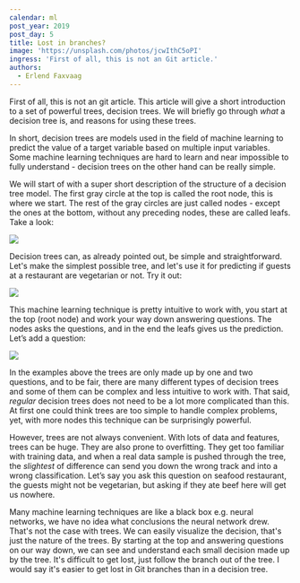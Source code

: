 ```yaml
---
calendar: ml
post_year: 2019
post_day: 5
title: Lost in branches?
image: 'https://unsplash.com/photos/jcwIthC5oPI'
ingress: 'First of all, this is not an Git article.'
authors:
  - Erlend Faxvaag
---
```

First of all, this is not an git article. This article will give a short introduction to a set of powerful trees, decision trees. We will briefly go through _what_ a decision tree is, and reasons for using these trees.

In short, decision trees are models used in the field of machine learning to predict the value of a target variable based on multiple input variables. Some machine learning techniques are hard to learn and near impossible to fully understand - decision trees on the other hand can be really simple. 

We will start of with a super short description of the structure of a decision tree model. The first gray circle at the top is called the root node, this is where we start. The rest of the gray circles are just called nodes - except the ones at the bottom, without any preceding nodes, these are called leafs. Take a look:

![](/assets/trees.png)

Decision trees can, as already pointed out, be simple and straightforward. Let's make the simplest possible tree, and let's use it for predicting if guests at a restaurant are vegetarian or not. Try it out:

![](/assets/trees-1-.png)

This machine learning technique is pretty intuitive to work with, you start at the top (root node) and work your way down answering questions. The nodes asks the questions, and in the end the leafs gives us the prediction. Let’s add a question:

![](/assets/trees-3-.png)

In the examples above the trees are only made up by one and two questions, and to be fair, there are many different types of decision trees and some of them can be complex and less intuitive to work with. That said, _regular_ decision trees does not need to be a lot more complicated than this. At first one could think trees are too simple to handle complex problems, yet, with more nodes this technique can be surprisingly powerful.

However, trees are not always convenient. With lots of data and features, trees can be huge. They are also prone to overfitting. They get too familiar with training data, and when a real data sample is pushed through the tree, the _slightest_ of difference can send you down the wrong track and into a wrong classification. Let’s say you ask this question on seafood restaurant, the guests might not be vegetarian, but asking if they ate beef here will get us nowhere. 

Many machine learning techniques are like a black box e.g. neural networks, we have no idea what conclusions the neural network drew. That's not the case with trees. We can easily visualize the decision, that's just the nature of the trees. By starting at the top and answering questions on our way down, we can see and understand each small decision made up by the tree. It's difficult to get lost, just follow the branch out of the tree. I would say it's easier to get lost in Git branches than in a decision tree.
